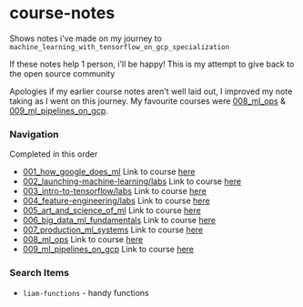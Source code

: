 # course-notes
Shows notes i've made on my journey to `machine_learning_with_tensorflow_on_gcp_specialization`

If these notes help 1 person, i'll be happy! This is my attempt to give back to the open source community

Apologies if my earlier course notes aren't well laid out, I improved my note taking as I went on this journey. My favourite courses were [008_ml_ops](./008_ml_ops) & [009_ml_pipelines_on_gcp](./009_ml_pipelines_on_gcp).

### Navigation
Completed in this order
- [001_how_google_does_ml](./001_how_google_does_ml) Link to course [here](https://www.coursera.org/learn/google-machine-learning)
- [002_launching-machine-learning/labs](./002_launching-machine-learning/labs) Link to course [here](https://www.coursera.org/learn/launching-machine-learning)
- [003_intro-to-tensorflow/labs](./003_intro-to-tensorflow/labs) Link to course [here](https://www.coursera.org/learn/intro-tensorflow)
- [004_feature-engineering/labs](./004_feature-engineering/labs) Link to course [here](https://www.coursera.org/learn/feature-engineering)
- [005_art_and_science_of_ml](./005_art_and_science_of_ml) Link to course [here](https://www.coursera.org/learn/art-science-ml)
- [006_big_data_ml_fundamentals](./006_big_data_ml_fundamentals) Link to course [here](https://www.coursera.org/learn/gcp-big-data-ml-fundamentals)
- [007_production_ml_systems](./007_production_ml_systems) Link to course [here](https://www.coursera.org/learn/gcp-production-ml-systems)
- [008_ml_ops](./008_ml_ops) Link to course [here](https://www.coursera.org/learn/mlops-fundamentals)
- [009_ml_pipelines_on_gcp](./009_ml_pipelines_on_gcp) Link to course [here](https://www.coursera.org/learn/ml-pipelines-google-cloud)

### Search Items
- `liam-functions` - handy functions